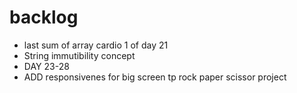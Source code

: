 # backlog
* last sum of array cardio 1 of day 21
* String immutibility concept
* DAY 23-28
*  ADD responsivenes  for big screen tp rock paper scissor project

